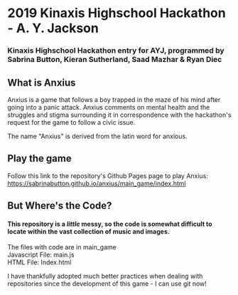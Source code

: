 # 2019 Kinaxis Highschool Hackathon - A. Y. Jackson
### Kinaxis Highschool Hackathon entry for AYJ, programmed by Sabrina Button, Kieran Sutherland, Saad Mazhar & Ryan Diec 

## What is Anxius
Anxius is a game that follows a boy trapped in the maze of his mind after going into a panic attack. Anxius comments on mental health and the struggles and stigma surrounding it in correspondence with the hackathon's request for the game to follow a civic issue. 

The name "Anxius" is derived from the latin word for anxious.

## Play the game
Follow this link to the repository's Github Pages page to play Anxius:
https://sabrinabutton.github.io/anxius/main_game/index.html

## But Where's the Code?
#### This repository is a *little* messy, so the code is somewhat difficult to locate within the vast collection of music and images. 
The files with code are in main_game  
Javascript File: main.js  
HTML File: Index.html  

I have thankfully adopted much better practices when dealing with repositories since the development of this game - I can use git now!

